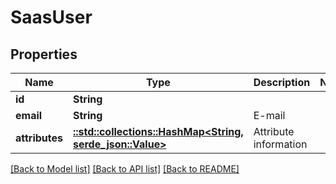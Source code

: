 # SaasUser

## Properties

Name | Type | Description | Notes
------------ | ------------- | ------------- | -------------
**id** | **String** |  | 
**email** | **String** | E-mail | 
**attributes** | [**::std::collections::HashMap<String, serde_json::Value>**](serde_json::Value.md) | Attribute information  | 

[[Back to Model list]](../README.md#documentation-for-models) [[Back to API list]](../README.md#documentation-for-api-endpoints) [[Back to README]](../README.md)


